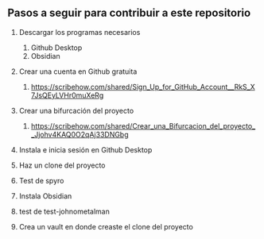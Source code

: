 ## Pasos a seguir para contribuir a este repositorio


1. Descargar los programas necesarios
	1. Github Desktop
	2. Obsidian
	   
2. Crear una cuenta en Github gratuita 
	1. https://scribehow.com/shared/Sign_Up_for_GitHub_Account__RkS_X7JsQEyLVHr0muXeRg

3. Crear una bifurcación del proyecto 
	1. https://scribehow.com/shared/Crear_una_Bifurcacion_del_proyecto__Jjohv4KAQ0O2qAj33DNGbg
	   
4. Instala e inicia sesión en Github Desktop
   
5. Haz un clone del proyecto

5. Test de spyro  
   
6. Instala Obsidian

6. test de test-johnometalman
   
7. Crea un vault en donde creaste el clone del proyecto
  